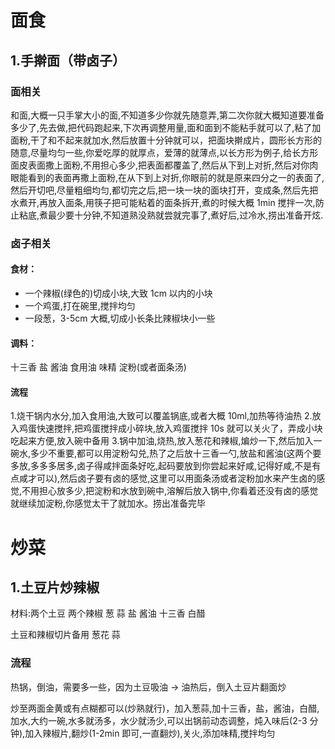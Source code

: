 # 面食

## 1.手擀面（带卤子）

### 面相关

和面,大概一只手掌大小的面,不知道多少你就先随意弄,第二次你就大概知道要准备多少了,先去做,把代码跑起来,下次再调整用量,面和面到不能粘手就可以了,粘了加面粉,干了和不起来就加水,然后放置十分钟就可以，把面块擀成片，圆形长方形的随意,尽量均匀一些,你爱吃厚的就厚点，爱薄的就薄点,以长方形为例子,给长方形面皮表面撒上面粉,不用担心多少,把表面都覆盖了,然后从下到上对折,然后对你肉眼能看到的表面再撒上面粉,在从下到上对折,你眼前的就是原来四分之一的表面了,然后开切吧,尽量粗细均匀,都切完之后,把一块一块的面块打开，变成条,然后先把水煮开,再放入面条,用筷子把可能粘着的面条拆开,煮的时候大概 1min 搅拌一次,防止粘底,煮最少要十分钟,不知道熟没熟就尝就完事了,煮好后,过冷水,捞出准备开炫.

### 卤子相关

#### 食材：

-   一个辣椒(绿色的)切成小块,大致 1cm 以内的小块
-   一个鸡蛋,打在碗里,搅拌均匀
-   一段葱，3-5cm 大概,切成小长条比辣椒块小一些

#### 调料：

十三香 盐 酱油 食用油 味精 淀粉(或者面条汤)

#### 流程

1.烧干锅内水分,加入食用油,大致可以覆盖锅底,或者大概 10ml,加热等待油热 2.放入鸡蛋快速搅拌,把鸡蛋搅拌成小碎块,放入鸡蛋搅拌 10s 就可以关火了，弄成小块吃起来方便,放入碗中备用 3.锅中加油,烧热,放入葱花和辣椒,煸炒一下,然后加入一碗水,多少不重要,都可以用淀粉勾兑,热了之后放十三香一勺,放盐和酱油(这两个要多放,多多多居多,卤子得咸拌面条好吃,起码要放到你尝起来好咸,记得好咸,不是有点咸才可以),然后卤子要有卤的感觉,这里可以用面条汤或者淀粉加水来产生卤的感觉,不用担心放多少,把淀粉和水放到碗中,溶解后放入锅中,你看着还没有卤的感觉就继续加淀粉,你感觉太干了就加水。捞出准备完毕

# 炒菜

## 1.土豆片炒辣椒

材料:两个土豆 两个辣椒 葱 蒜 盐 酱油 十三香 白醋

土豆和辣椒切片备用 葱花 蒜

### 流程

热锅，倒油，需要多一些，因为土豆吸油 -> 油热后，倒入土豆片翻面炒

炒至两面金黄或有点糊都可以(炒熟就行)，加入葱蒜,加十三香，盐，酱油，白醋,加水,大约一碗,水多就汤多，水少就汤少,可以出锅前动态调整，炖入味后(2-3 分钟),加入辣椒片,翻炒(1-2min 即可,一直翻炒),关火,添加味精,搅拌均匀
